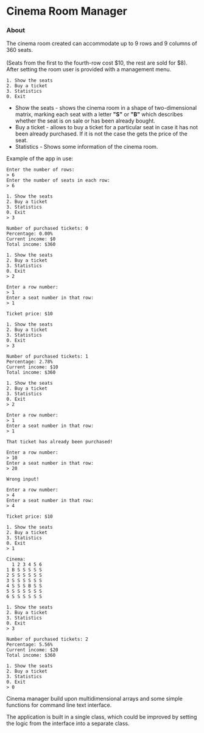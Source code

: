 # Cinema Room Manager
### About
The cinema room created can accommodate up to 9 rows and 9 columns of 360 seats.</br>  
(Seats from the first to the fourth-row cost $10, the rest are sold for $8).</br>
After setting the room user is provided with a management menu.
```
1. Show the seats
2. Buy a ticket
3. Statistics
0. Exit
```
* Show the seats - shows the cinema room in a shape of two-dimensional matrix, marking each seat with a letter **"S"** or **"B"** which describes whether the seat is on sale or has been already bought. 
* Buy a ticket - allows to buy a ticket for a particular seat in case it has not been already purchased. If it is not the case the gets the price of the seat.
* Statistics - Shows some information of the cinema room. 

Example of the app in use:
```
Enter the number of rows:
> 6
Enter the number of seats in each row:
> 6

1. Show the seats
2. Buy a ticket
3. Statistics
0. Exit
> 3

Number of purchased tickets: 0
Percentage: 0.00%
Current income: $0
Total income: $360

1. Show the seats
2. Buy a ticket
3. Statistics
0. Exit
> 2

Enter a row number:
> 1
Enter a seat number in that row:
> 1

Ticket price: $10

1. Show the seats
2. Buy a ticket
3. Statistics
0. Exit
> 3

Number of purchased tickets: 1
Percentage: 2.78%
Current income: $10
Total income: $360

1. Show the seats
2. Buy a ticket
3. Statistics
0. Exit
> 2

Enter a row number:
> 1
Enter a seat number in that row:
> 1

That ticket has already been purchased!

Enter a row number:
> 10
Enter a seat number in that row:
> 20

Wrong input!

Enter a row number:
> 4
Enter a seat number in that row:
> 4

Ticket price: $10

1. Show the seats
2. Buy a ticket
3. Statistics
0. Exit
> 1

Cinema:
  1 2 3 4 5 6
1 B S S S S S
2 S S S S S S
3 S S S S S S
4 S S S B S S
5 S S S S S S
6 S S S S S S

1. Show the seats
2. Buy a ticket
3. Statistics
0. Exit
> 3

Number of purchased tickets: 2
Percentage: 5.56%
Current income: $20
Total income: $360

1. Show the seats
2. Buy a ticket
3. Statistics
0. Exit
> 0
```
Cinema manager build upon multidimensional arrays and some simple functions for command line text interface.

The application is built in a single class, which could be improved by setting the logic from the interface into a separate class.
